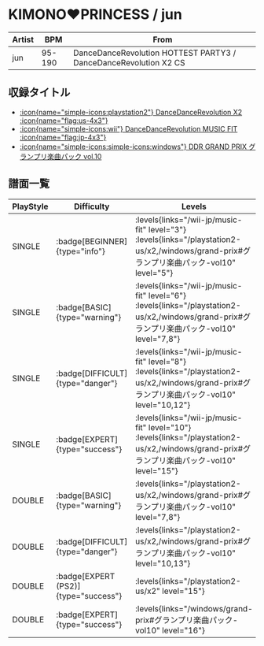 # KIMONO♥PRINCESS / jun

|Artist|BPM|From|
|------|---|----|
|jun|95-190|DanceDanceRevolution HOTTEST PARTY3 / DanceDanceRevolution X2 CS|

## 収録タイトル

- [:icon{name="simple-icons:playstation2"} DanceDanceRevolution X2 :icon{name="flag:us-4x3"}](/playstation2-us/x2)
- [:icon{name="simple-icons:wii"} DanceDanceRevolution MUSIC FIT :icon{name="flag:jp-4x3"}](/wii-jp/music-fit)
- [:icon{name="simple-icons:simple-icons:windows"} DDR GRAND PRIX グランプリ楽曲パック vol.10](/windows/grand-prix#グランプリ楽曲パック-vol10)

## 譜面一覧

|PlayStyle|Difficulty|Levels|Notes|Movie|
|---------|----------|------|-----|-----|
|SINGLE| :badge[BEGINNER]{type="info"}| :levels{links="/wii-jp/music-fit" level="3"} :levels{links="/playstation2-us/x2,/windows/grand-prix#グランプリ楽曲パック-vol10" level="5"}|136/14||
|SINGLE| :badge[BASIC]{type="warning"}| :levels{links="/wii-jp/music-fit" level="6"} :levels{links="/playstation2-us/x2,/windows/grand-prix#グランプリ楽曲パック-vol10" level="7,8"}|234/27||
|SINGLE| :badge[DIFFICULT]{type="danger"}| :levels{links="/wii-jp/music-fit" level="8"} :levels{links="/playstation2-us/x2,/windows/grand-prix#グランプリ楽曲パック-vol10" level="10,12"}|366/28||
|SINGLE| :badge[EXPERT]{type="success"}| :levels{links="/wii-jp/music-fit" level="10"} :levels{links="/playstation2-us/x2,/windows/grand-prix#グランプリ楽曲パック-vol10" level="15"}|510/35||
|DOUBLE| :badge[BASIC]{type="warning"}| :levels{links="/playstation2-us/x2,/windows/grand-prix#グランプリ楽曲パック-vol10" level="7,8"}|220/27||
|DOUBLE| :badge[DIFFICULT]{type="danger"}| :levels{links="/playstation2-us/x2,/windows/grand-prix#グランプリ楽曲パック-vol10" level="10,13"}|328/16||
|DOUBLE| :badge[EXPERT (PS2)]{type="success"}| :levels{links="/playstation2-us/x2" level="15"}|473/17||
|DOUBLE| :badge[EXPERT]{type="success"}| :levels{links="/windows/grand-prix#グランプリ楽曲パック-vol10" level="16"}|473/17||
